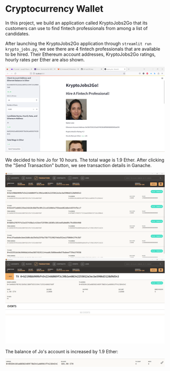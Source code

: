 # Cryptocurrency Wallet

In this project, we build an application called KryptoJobs2Go that its customers can use to find fintech professionals from among a list of candidates.

After launching the KryptoJobs2Go application through `streamlit run krypto_jobs.py`, we see there are 4 fintech professionals that are available to be hired. Their Ethereum account addresses, KryptoJobs2Go ratings, hourly rates per Ether are also shown.

![](Images/KryptoJobs2Go.png)

We decided to hire Jo for 10 hours. The total wage is 1.9 Ether. After clicking the "Send Transaction" button, we see transaction details in Ganache.

![](Images/transactions.png)
![](Images/transaction_details.png)

The balance of Jo's account is increased by 1.9 Ether:

![](Images/recipient.png)